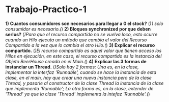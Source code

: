 # Trabajo-Practico-1

**1) Cuantos consumidores son necesarios para llegar a 0 el stock?** (*)1 solo consumidor es necesario.(*)
**2) Bloques synchronized por que deben serlos?** (*)Para que el recurso compartido no se vuelva loco, esto ocurre cuando un Hilo ejecuta un método que cambia el valor del Recurso Compartido a la vez que lo cambia el otro Hilo.(*)
**3) Explicar el recurso compartido.** (*)El recurso compartido es aquel valor que tienen acceso los Hilos en ejecución, en este caso, el recurso compartido es la instancia del Objeto BeerHouse creada en el Main.(*)
**4) Explicar las 3 formas de instanciar un Thread.** (*)Solo hay 2 formas: Una es, en la clase, implementar la interfaz 'Runnable', cuando se hace la instancia de esta clase, en el main, hay que crear una nueva instancia pero de la clase Thread, y pasarle al constructor de la clase Thread la instancia de la clase que implementa 'Runnable'; La otra forma es, en la clase, extender de 'Thread' ya que la clase 'Thread' implementa la intefaz 'Runnable'.(*)
